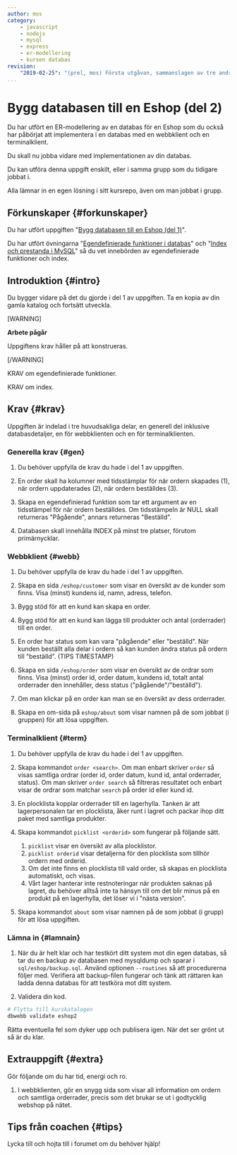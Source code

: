 ```yaml
---
author: mos
category:
    - javascript
    - nodejs
    - mysql
    - express
    - er-modellering
    - kursen databas
revision:
    "2019-02-25": "(prel, mos) Första utgåvan, sammanslagen av tre andra uppgifter och vidarutvecklad."
...
```

Bygg databasen till en Eshop (del 2)
==================================

Du har utfört en ER-modellering av en databas för en Eshop som du också har påbörjat att implementera i en databas med en webbklient och en terminalklient.

Du skall nu jobba vidare med implementationen av din databas.

Du kan utföra denna uppgift enskilt, eller i samma grupp som du tidigare jobbat i.

<!--more-->

Alla lämnar in en egen lösning i sitt kursrepo, även om man jobbat i grupp.



Förkunskaper {#forkunskaper}
-----------------------

Du har utfört uppgiften "[Bygg databasen till en Eshop (del 1)](uppgift/bygg-databasen-till-en-eshop-del-1)".

Du har utfört övningarna "[Egendefinierade funktioner i databas](kunskap/egen-definierade-funktioner-i-databas)" och "[Index och prestanda i MySQL](kunskap/index-och-prestanda-i-mysql)" så du vet innebörden av egendefinierade funktioner och index.



Introduktion {#intro}
-----------------------

Du bygger vidare på det du gjorde i del 1 av uppgiften. Ta en kopia av din gamla katalog och fortsätt utveckla.

[WARNING]

**Arbete pågår**

Uppgiftens krav håller på att konstrueras.

[/WARNING]

KRAV om egendefinierade funktioner.

KRAV om index.

<!--
När du fyller databasen med innehåll så kan du utgå från följande Excelark, "[Databasen eshop, del 1, innehåll till tabeller](https://docs.google.com/spreadsheets/d/1yz0-C1SFYvNw_mN5CrZd9QrjKUXqKv3OhSlGUci8Mls/edit?usp=sharing)". Ta en egen kopia av arket och därefter kan du fritt modifiera innehållet i tabellerna och vilka kolumner som finns.
-->



Krav {#krav}
-----------------------

Uppgiften är indelad i tre huvudsakliga delar, en generell del inklusive databasdetaljer, en för webbklienten och en för terminalklienten.



### Generella krav {#gen}

1. Du behöver uppfylla de krav du hade i del 1 av uppgiften.

1. En order skall ha kolumner med tidsstämplar för när ordern skapades (1), när ordern uppdaterades (2), när ordern beställdes (3).
  
1. Skapa en egendefinierad funktion som tar ett argument av en tidsstämpel för när ordern beställdes. Om tidsstämpeln är NULL skall returneras "Pågående", annars returneras "Beställd".

1. Databasen skall innehålla INDEX på minst tre platser, förutom primärnycklar.  



### Webbklient {#webb}

1. Du behöver uppfylla de krav du hade i del 1 av uppgiften.

1. Skapa en sida `/eshop/customer` som visar en översikt av de kunder som finns. Visa (minst) kundens id, namn, adress, telefon.

1. Bygg stöd för att en kund kan skapa en order.

1. Bygg stöd för att en kund kan lägga till produkter och antal (orderrader) till en order.

1. En order har status som kan vara "pågående" eller "beställd". När kunden beställt alla delar i ordern så kan kunden ändra status på ordern till "beställd". (TIPS TIMESTAMP)

1. Skapa en sida `/eshop/order` som visar en översikt av de ordrar som finns. Visa (minst) order id, order datum, kundens id, totalt antal orderrader den innehåller, dess status ("pågående"/"beställd").

1. Om man klickar på en order kan man se en översikt av dess orderrader.

1. Skapa en om-sida på `eshop/about` som visar namnen på de som jobbat (i gruppen) för att lösa uppgiften.



### Terminalklient {#term}

1. Du behöver uppfylla de krav du hade i del 1 av uppgiften.

1. Skapa kommandot `order <search>`. Om man enbart skriver `order` så visas samtliga ordrar (order id, order datum, kund id, antal orderrader, status). Om man skriver `order search` så filtreras resultatet och enbart visar de ordrar som matchar `search` på order id eller kund id.

1. En plocklista kopplar orderrader till en lagerhylla. Tanken är att lagerpersonalen tar en plocklista, åker runt i lagret och packar ihop ditt paket med samtliga produkter.

1. Skapa kommandot `picklist <orderid>` som fungerar på följande sätt.

    1. `picklist` visar en översikt av alla plocklistor.
    1. `picklist orderid` visar detaljerna för den plocklista som tillhör ordern med orderid.
    1. Om det inte finns en plocklista till vald order, så skapas en plocklista automatiskt, och visas.
    1. Vårt lager hanterar inte restnoteringar när produkten saknas på lagret, du behöver alltså inte ta hänsyn till om det blir minus på en produkt på en lagerhylla, det löser vi i "nästa version".

1. Skapa kommandot `about` som visar namnen på de som jobbat (i grupp) för att lösa uppgiften.



### Lämna in {#lamnain}

1. När du är helt klar och har testkört ditt system mot din egen databas, så tar du en backup av databasen med mysqldump och sparar i `sql/eshop/backup.sql`. Använd optionen `--routines` så att procedurerna följer med. Verifiera att backup-filen fungerar och tänk att rättaren kan ladda denna databas för att testköra mot ditt system.

1. Validera din kod.

```bash
# Flytta till kurskatalogen
dbwebb validate eshop2
```

Rätta eventuella fel som dyker upp och publisera igen. När det ser grönt ut så är du klar.



Extrauppgift {#extra}
-----------------------

Gör följande om du har tid, energi och ro.

1. I webbklienten, gör en snygg sida som visar all information om ordern och samtliga orderrader, precis som det brukar se ut i godtycklig webshop på nätet.



Tips från coachen {#tips}
-----------------------

<!--
Tips i forum om tidsstämplar för created, updated, deleted, status, och sof delete.

Tips i forum om formulär SELECT/DROPDOWN.

Tips om loop i lagrad procedur och hantera rad för rad.

Anropa procedur i procedur
-->

Lycka till och hojta till i forumet om du behöver hjälp!

